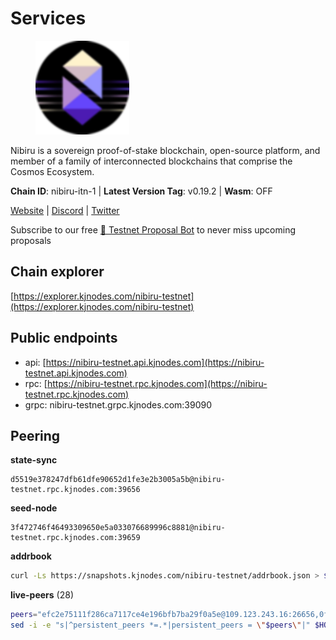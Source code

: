 # Services

<figure><img src="https://raw.githubusercontent.com/kj89/cosmos-images/main/logos/nibiru.png" width="150" alt=""><figcaption></figcaption></figure>

Nibiru is a sovereign proof-of-stake blockchain, open-source platform,  and member of a family of interconnected blockchains that comprise the Cosmos Ecosystem.

**Chain ID**: nibiru-itn-1 | **Latest Version Tag**: v0.19.2 | **Wasm**: OFF

[Website](https://nibiru.fi) | [Discord](https://discord.gg/nibiru) | [Twitter](https://twitter.com/NibiruChain)



Subscribe to our free [🤖 Testnet Proposal Bot](https://t.me/kjnodes_testnet_proposal_bot) to never miss upcoming proposals


## Chain explorer
[https://explorer.kjnodes.com/nibiru-testnet](https://explorer.kjnodes.com/nibiru-testnet)

## Public endpoints

* api: [https://nibiru-testnet.api.kjnodes.com](https://nibiru-testnet.api.kjnodes.com)
* rpc: [https://nibiru-testnet.rpc.kjnodes.com](https://nibiru-testnet.rpc.kjnodes.com)
* grpc: nibiru-testnet.grpc.kjnodes.com:39090

## Peering

**state-sync**

```text
d5519e378247dfb61dfe90652d1fe3e2b3005a5b@nibiru-testnet.rpc.kjnodes.com:39656
```

**seed-node**

```text
3f472746f46493309650e5a033076689996c8881@nibiru-testnet.rpc.kjnodes.com:39659
```

**addrbook**
```bash
curl -Ls https://snapshots.kjnodes.com/nibiru-testnet/addrbook.json > $HOME/.nibid/config/addrbook.json
```

**live-peers** (28)
```bash
peers="efc2e75111f286ca7117ce4e196bfb7ba29f0a5e@109.123.243.16:26656,0faa013496da308cf091099bb736f512f17ab380@185.144.99.55:26656,d2f53fd715b205d1321a22bad1a6334a06f3de2b@64.227.4.135:03656,7d66dc16d7617f44662d18633e12cdd8975e89de@38.242.228.18:26656,f4fa2e13e64628d96f9158a6a2afbb19ebac574e@85.190.246.120:26656,10b77a4ab480c05e323a401b493a08dca2a3ec48@154.53.42.141:26656,bd4e84bd7b14201661c958c6cb6a1de2a27078ed@95.217.156.62:26656,c99466e09ac1f38e7930ce4a2b153df77637bc7e@192.3.164.17:20356,a10fd4adadd7ca8f430ad88ffdc93366e9471b00@149.102.135.51:26656,b2301e13ac89cd4935113cf6837178559ce8262c@79.137.203.78:26656,f4a8fb180fbbb4c44e7721368cbc6ce3f9fc47e1@5.189.140.55:26656,5d55ddb4d498af6062e6e7c0cb7a670aba9b3302@68.183.65.30:26656,a2d417c0ed6452093e3f0a606db8ab97026f8ed6@38.242.228.129:39656,b15ff5df6bea62dc567f5b628bb922a4185621b6@5.75.196.224:26656,d5519e378247dfb61dfe90652d1fe3e2b3005a5b@65.109.68.190:39656,697c14302048b65f1e292a10632bda307cb6a149@38.242.199.224:26656,a90e889ba0e38ec25b4c329851225f4ba3ace3d3@178.159.5.181:36656,a433076e0bda0bec09153a7185bfd95f6ad92b0d@185.250.36.151:26656,c410b9daf01fed8a5b44cd51573300e67ebef998@45.150.173.240:26656,13be33412283d8c2c791256af1ce029132615fd1@84.46.254.69:26656,5b4b12ded2c0db5f29345580b507156ca5399053@31.220.84.69:26656,549a5eb615e8560105f3801315a07c49c1804f48@158.220.98.245:26656,550b17739e555f08d3861791e9be66f9581da803@207.180.214.99:26656,c06b71535f8e7322fca06a289887da423a993da0@149.102.136.173:26656,70d0a7fc3d57a61c7222b3d9891841aede5f5238@38.242.153.80:26656,0681e865307756c8ac0832d128f00cde11576f37@88.210.13.198:26656,991fa760ff0080cee53457951bbd541a5f73910a@185.197.250.124:26656,5a60e1978836f2ce18a3c5b9acba2341ab5270fc@185.241.151.143:39656"
sed -i -e "s|^persistent_peers *=.*|persistent_peers = \"$peers\"|" $HOME/.nibid/config/config.toml
```
